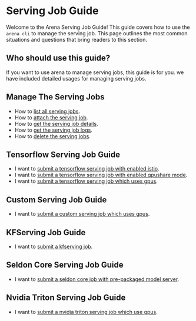 # Serving Job Guide

Welcome to the Arena Serving Job Guide! This guide covers how to use the ``arena cli`` to manage the serving job. This page outlines the most common situations and questions that bring readers to this section. 


## Who should use this guide?

If you want to use arena to manage serving jobs, this guide is for you. we have included detailed usages for managing serving jobs.

## Manage The Serving Jobs

* How to [list all serving jobs](common/list_jobs.md).
* How to [attach the serving job](common/attach_job.md).
* How to [get the serving job details](common/get_job.md).
* How to [get the serving job logs](common/get_job_logs.md). 
* How to [delete the serving jobs](common/delete_jobs.md).

## Tensorflow Serving Job Guide

* I want to [submit a tensorflow serving job with enabled istio](tfserving/serving.md).
* I want to [submit a tensorflow serving job with enabled gpushare mode](tfserving/gpushare.md).
* I want to [submit a tensorflow serving job which uses gpus](tfserving/gpu.md).

## Custom Serving Job Guide

* I want to [submit a custom serving job which uses gpus](customserving/gpu.md). 

## KFServing Job Guide

* I want to [submit a kfserving job](kfserving/kserve.md).

## Seldon Core Serving Job Guide

* I want to [submit a seldon core job with pre-packaged model server](seldon-core/pre-packaged-model-server.md).

## Nvidia Triton Serving Job Guide

* I want to [submit a nvidia triton serving job which use gpus](triton/serving.md).
